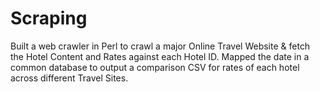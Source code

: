 # Scraping
Built a web crawler in Perl to crawl a major Online Travel Website & fetch the Hotel Content and Rates against each Hotel ID. 
Mapped the date in a common database to output a comparison CSV for rates of each hotel across different Travel Sites.
